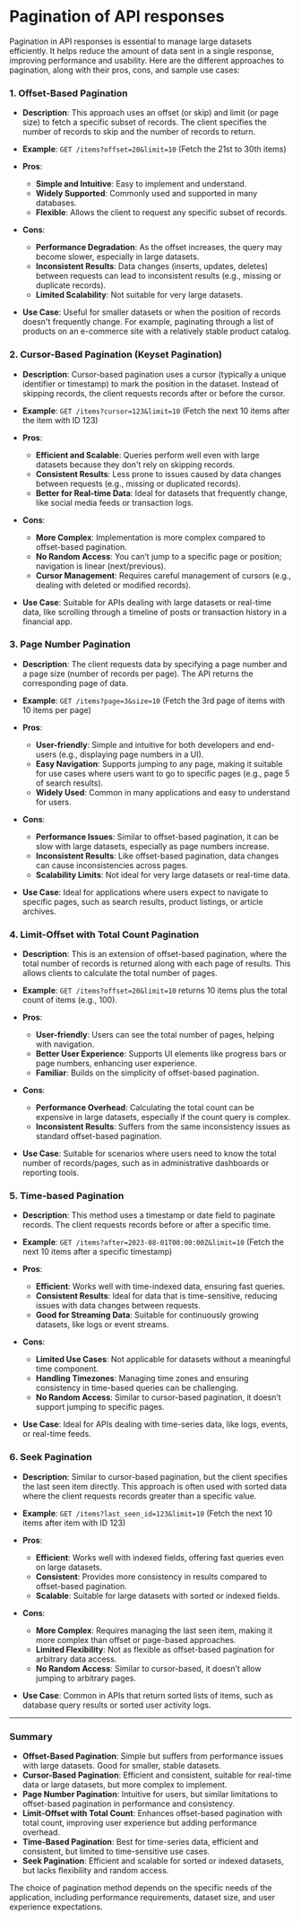 # Pagination of API responses

Pagination in API responses is essential to manage large datasets efficiently. It helps reduce the amount of data sent in a single response, improving performance and usability. Here are the different approaches to pagination, along with their pros, cons, and sample use cases:

### 1. **Offset-Based Pagination**
- **Description**: This approach uses an offset (or skip) and limit (or page size) to fetch a specific subset of records. The client specifies the number of records to skip and the number of records to return.
- **Example**: `GET /items?offset=20&limit=10` (Fetch the 21st to 30th items)

- **Pros**:
    - **Simple and Intuitive**: Easy to implement and understand.
    - **Widely Supported**: Commonly used and supported in many databases.
    - **Flexible**: Allows the client to request any specific subset of records.

- **Cons**:
    - **Performance Degradation**: As the offset increases, the query may become slower, especially in large datasets.
    - **Inconsistent Results**: Data changes (inserts, updates, deletes) between requests can lead to inconsistent results (e.g., missing or duplicate records).
    - **Limited Scalability**: Not suitable for very large datasets.

- **Use Case**: Useful for smaller datasets or when the position of records doesn't frequently change. For example, paginating through a list of products on an e-commerce site with a relatively stable product catalog.

### 2. **Cursor-Based Pagination (Keyset Pagination)**
- **Description**: Cursor-based pagination uses a cursor (typically a unique identifier or timestamp) to mark the position in the dataset. Instead of skipping records, the client requests records after or before the cursor.
- **Example**: `GET /items?cursor=123&limit=10` (Fetch the next 10 items after the item with ID 123)

- **Pros**:
    - **Efficient and Scalable**: Queries perform well even with large datasets because they don't rely on skipping records.
    - **Consistent Results**: Less prone to issues caused by data changes between requests (e.g., missing or duplicated records).
    - **Better for Real-time Data**: Ideal for datasets that frequently change, like social media feeds or transaction logs.

- **Cons**:
    - **More Complex**: Implementation is more complex compared to offset-based pagination.
    - **No Random Access**: You can’t jump to a specific page or position; navigation is linear (next/previous).
    - **Cursor Management**: Requires careful management of cursors (e.g., dealing with deleted or modified records).

- **Use Case**: Suitable for APIs dealing with large datasets or real-time data, like scrolling through a timeline of posts or transaction history in a financial app.

### 3. **Page Number Pagination**
- **Description**: The client requests data by specifying a page number and a page size (number of records per page). The API returns the corresponding page of data.
- **Example**: `GET /items?page=3&size=10` (Fetch the 3rd page of items with 10 items per page)

- **Pros**:
    - **User-friendly**: Simple and intuitive for both developers and end-users (e.g., displaying page numbers in a UI).
    - **Easy Navigation**: Supports jumping to any page, making it suitable for use cases where users want to go to specific pages (e.g., page 5 of search results).
    - **Widely Used**: Common in many applications and easy to understand for users.

- **Cons**:
    - **Performance Issues**: Similar to offset-based pagination, it can be slow with large datasets, especially as page numbers increase.
    - **Inconsistent Results**: Like offset-based pagination, data changes can cause inconsistencies across pages.
    - **Scalability Limits**: Not ideal for very large datasets or real-time data.

- **Use Case**: Ideal for applications where users expect to navigate to specific pages, such as search results, product listings, or article archives.

### 4. **Limit-Offset with Total Count Pagination**
- **Description**: This is an extension of offset-based pagination, where the total number of records is returned along with each page of results. This allows clients to calculate the total number of pages.
- **Example**: `GET /items?offset=20&limit=10` returns 10 items plus the total count of items (e.g., 100).

- **Pros**:
    - **User-friendly**: Users can see the total number of pages, helping with navigation.
    - **Better User Experience**: Supports UI elements like progress bars or page numbers, enhancing user experience.
    - **Familiar**: Builds on the simplicity of offset-based pagination.

- **Cons**:
    - **Performance Overhead**: Calculating the total count can be expensive in large datasets, especially if the count query is complex.
    - **Inconsistent Results**: Suffers from the same inconsistency issues as standard offset-based pagination.

- **Use Case**: Suitable for scenarios where users need to know the total number of records/pages, such as in administrative dashboards or reporting tools.

### 5. **Time-based Pagination**
- **Description**: This method uses a timestamp or date field to paginate records. The client requests records before or after a specific time.
- **Example**: `GET /items?after=2023-08-01T00:00:00Z&limit=10` (Fetch the next 10 items after a specific timestamp)

- **Pros**:
    - **Efficient**: Works well with time-indexed data, ensuring fast queries.
    - **Consistent Results**: Ideal for data that is time-sensitive, reducing issues with data changes between requests.
    - **Good for Streaming Data**: Suitable for continuously growing datasets, like logs or event streams.

- **Cons**:
    - **Limited Use Cases**: Not applicable for datasets without a meaningful time component.
    - **Handling Timezones**: Managing time zones and ensuring consistency in time-based queries can be challenging.
    - **No Random Access**: Similar to cursor-based pagination, it doesn’t support jumping to specific pages.

- **Use Case**: Ideal for APIs dealing with time-series data, like logs, events, or real-time feeds.

### 6. **Seek Pagination**
- **Description**: Similar to cursor-based pagination, but the client specifies the last seen item directly. This approach is often used with sorted data where the client requests records greater than a specific value.
- **Example**: `GET /items?last_seen_id=123&limit=10` (Fetch the next 10 items after item with ID 123)

- **Pros**:
    - **Efficient**: Works well with indexed fields, offering fast queries even on large datasets.
    - **Consistent**: Provides more consistency in results compared to offset-based pagination.
    - **Scalable**: Suitable for large datasets with sorted or indexed fields.

- **Cons**:
    - **More Complex**: Requires managing the last seen item, making it more complex than offset or page-based approaches.
    - **Limited Flexibility**: Not as flexible as offset-based pagination for arbitrary data access.
    - **No Random Access**: Similar to cursor-based, it doesn’t allow jumping to arbitrary pages.

- **Use Case**: Common in APIs that return sorted lists of items, such as database query results or sorted user activity logs.

---

### Summary
- **Offset-Based Pagination**: Simple but suffers from performance issues with large datasets. Good for smaller, stable datasets.
- **Cursor-Based Pagination**: Efficient and consistent, suitable for real-time data or large datasets, but more complex to implement.
- **Page Number Pagination**: Intuitive for users, but similar limitations to offset-based pagination in performance and consistency.
- **Limit-Offset with Total Count**: Enhances offset-based pagination with total count, improving user experience but adding performance overhead.
- **Time-Based Pagination**: Best for time-series data, efficient and consistent, but limited to time-sensitive use cases.
- **Seek Pagination**: Efficient and scalable for sorted or indexed datasets, but lacks flexibility and random access.

The choice of pagination method depends on the specific needs of the application, including performance requirements, dataset size, and user experience expectations.